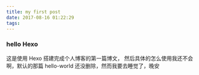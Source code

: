 ```yaml
---
title: my first post
date: 2017-08-16 01:22:29
tags:
---
```


### hello Hexo
这是使用 Hexo 搭建完成个人博客的第一篇博文， 然后具体的怎么使用我还不会啊，默认的那篇 hello-world 还没删除，然而我要去睡觉了，晚安
